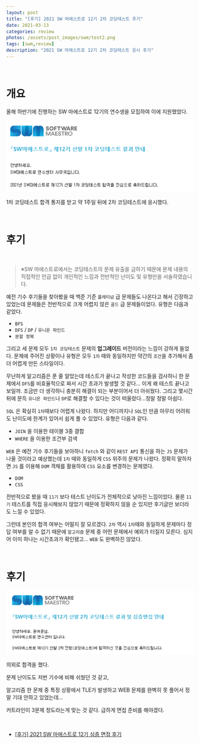 ```yaml
---
layout: post
title: "[후기] 2021 SW 마에스트로 12기 2차 코딩테스트 후기"
date: 2021-03-13
categories: review
photos: /assets/post_images/swm/test2.png
tags: [swm,review]
description: "2021 SW 마에스트로 12기 2차 코딩테스트 응시 후기"
---
```


<br>

# 개요

올해 하반기에 진행하는 SW 마에스트로 12기의 연수생을 모집하여 이에 지원했었다.

![0](/assets/post_images/swm/2.png)

1차 코딩테스트 합격 통지를 받고 약 1주일 뒤에 2차 코딩테스트에 응시했다.

<br>

# 후기

<br>

> ※SW 마에스트로에서는 코딩테스트의 문제 유출을 금하기 때문에 문제 내용의 직접적인 언급 없이 개인적인 느낌과 전반적인 난이도 및 유형만을 서술하였습니다.

예전 기수 후기들을 찾아봤을 때 백준 기준 `플레티넘` 급 문제들도 나온다고 해서 긴장하고 있었는데 문제들은 전반적으로 크게 어렵지 않은 `골드` 급 문제들이었다. 유형은 다음과 같았다.

- `BFS`
- `DFS` / `DP` / `유니온 파인드`
- `분할 정복`

그리고 세 문제 모두 `1차 코딩테스트` 문제의 **업그레이드** 버전이라는 느낌이 강하게 들었다. 문제에 주어진 상황이나 유형은 모두 `1차` 때와 동일하지만 약간의 `조건`을 추가해서 좀 더 어렵게 만든 스타일이다.

무난하게 알고리즘은 푼 줄 알았는데 테스트가 끝나고 작성한 코드들을 검사하니 한 문제에서 `DFS`를 비효율적으로 짜서 시간 초과가 발생할 것 같다... 이게 왜 테스트 끝나고 보일까. 조금만 더 생각하니 충분히 해결이 되는 부분이어서 더 아쉬웠다. 그리고 몇시간 뒤에 문득 `유니온 파인드`나 `DP`로 해결할 수 있다는 것이 떠올랐다...정말 정말 아쉽다.

`SQL` 은 확실히 `1차`때보다 어렵게 나왔다. 하지만 어디까지나 `SQL`인 만큼 아무리 어려워도 난이도에 한계가 있어서 쉽게 풀 수 있었다. 유형은 다음과 같다.

- `JOIN` 을 이용한 테이블 3중 결합
- `WHERE` 을 이용한 조건부 검색

`WEB` 은 예전 기수 후기들을 보아하니 `fetch` 와 같이 `REST API` 통신을 하는 `JS` 문제가 나올 것이라고 예상했는데 `1차` 때와 동일하게 `CSS` 위주의 문제가 나왔다. 정확히 말하자면 `JS` 를 이용해 `DOM` 객체를 활용하여 `CSS` 요소를 변경하는 문제였다.

- `DOM`
- `CSS`

전반적으로 봤을 때 `11기` 보다 테스트 난이도가 전체적으로 낮아진 느낌이었다. 물론 `11기` 테스트를 직접 응시해보지 않았기 때문에 정확하지 않을 순 있지만 후기글만 보더라도 느낄 수 있었다.

그런데 본인의 합격 여부는 어떨지 잘 모르겠다. `2차` 역시 `1차`때와 동일하게 문제마다 정답 여부를 알 수 없기 때문에 `알고리즘` 문제 중 어떤 문제에서 예외가 터질지 모른다. 심지어 이미 하나는 시간초과가 확인됐고... `WEB` 도 완벽하진 않았다.

<br>

# 후기

![1](/assets/post_images/swm/3.png)

의외로 합격을 했다.

문제 난이도도 저번 기수에 비해 쉬웠던 것 같고,

알고리즘 한 문제 중 특정 상황에서 TLE가 발생하고 WEB 문제를 완벽히 못 풀어서 정말 기대 안하고 있었는데...

커트라인이 3문제 정도라는게 맞는 것 같다. 급하게 면접 준비를 해야겠다.

<br>

- [[후기] 2021 SW 마에스트로 12기 심층 면접 후기](https://yjyoon-dev.github.io/review/2021/03/28/review-swm12-test3/)
